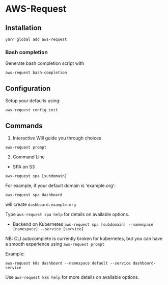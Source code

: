 # AWS-Request

## Installation

`yarn global add aws-request`

### Bash completion

Generate bash completion script with

`aws-request bash-completion`

## Configuration

Setup your defaults using:

`aws-request config init`

## Commands

1. Interactive
   Will guide you through choices

`aws-request prompt`

2. Command Line

- SPA on S3

`aws-request spa [subdomain]`

For example, if your default domain is 'example.org':

`aws-request spa dashboard`

will create `dashboard.example.org`

Type `aws-request spa help` for details on available options.

- Backend on Kubernetes
  `aws-request spa [subdomain] --namespace [namespace] --service [service]`

NB: CLI autocomplete is currently broken for kubernetes, but you can have a smooth experience using `aws-request prompt`

Example:

`aws-request k8s dashboard --namespace default --service dashboard-service`

Use `aws-request k8s help` for more details on available options.
